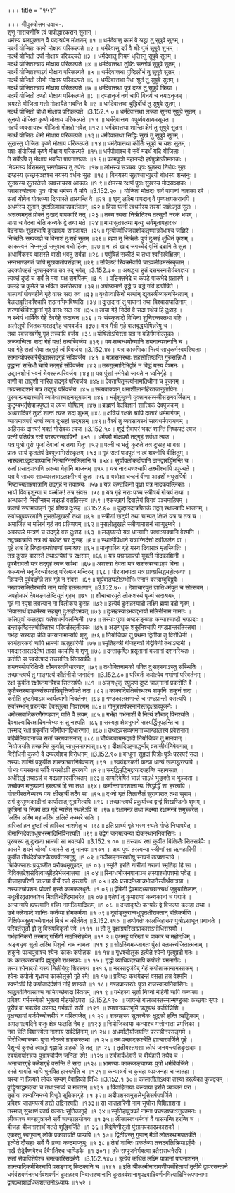 +++
title = "१५२"

+++
श्रीपुरुषोत्तम उवाच-.  
शृणु नारायणीश्रि त्वं पापोद्धारकरान् सुतान् ।  
धर्मस्य बलयुक्तान् वै यदाश्रयेन मोक्षणम् ॥१ ॥
धर्मदेवात्तु कामं वै श्रद्धा तु सुषुवे सुतम् ।  
मदर्थं योजितः कामो मोक्षाय परिकल्पते ॥२ ॥
धर्मदेवात्तु दर्पं वै श्रीः पुत्रं सुषुवे शुभम् ।  
मदर्थं योजितो दर्पो मोक्षाय परिकल्पते ॥३ ॥
धर्मदेवात्तु नियमं धृतिस्तु सुषुवे सुतम् ।  
मदर्थं योजितश्चायं मोक्षाय परिकल्पते ॥४ ॥
धर्मदेवात्तथा तुष्टिः सन्तोषं सुषुवे सुतम् ।  
मदर्थं योजितश्चाऽयं मोक्षाय परिकल्पते ॥५ ॥
धर्मदेवात्तथा पुष्टिर्लोभं तु सुषुवे सुतम् ।  
मदर्थं योजितो लोभो मोक्षाय परिकल्पते ॥६ ॥
धर्मदेवात्तथा मेधा श्रुतं तु सुषुवे सुतम् ।  
मदर्थं योजितश्चायं मोक्षाय परिकल्पते ॥७ ॥
धर्मदेवात्तथा पुत्रं दण्डं तु सुषुवे क्रिया ।  
मदर्थं योजितो दण्डो मोक्षाय परिकल्पते ॥८ ॥
दण्डानुजं नयं चापि विनयं च नयाऽनुजम् ।  
त्रयस्ते योजिता मत्तो मोक्षायैते भवन्ति वै ॥९ ॥
धर्मदेवात्तथा बुद्धिर्बोधं तु सुषुवे सुतम् ।  
मदर्थं योजितो बोधो मोक्षाय परिकल्पते ॥3.152.१ ०॥
धर्मदेवात्तथा लज्जा सुनयं सुषुवे सुतम् ।  
सुनयो योजितः कृष्णे मोक्षाय परिकल्पते ॥११ ॥
धर्मदेवात्तथा वपुर्व्यवसायमसूयत ।  
मदर्थं व्यवसायश्च योजितो मोक्षदो भवेत् ॥१२॥
धर्मदेवात्तथा शान्तिः क्षेमं तु सुषुवे सुतम् ।  
मदर्थं योजितः क्षेमो मोक्षाय परिकल्पते ॥१३॥
धर्मदेवात्तथा सिद्धिः सुखं तु सुषुवे सुतम् ।  
सुखस्तु योजितः कृष्णे मोक्षाय परिकल्पते ॥१४॥
धर्मदेवात्तथा कीर्तिः सुषुवे च यशः सुतम् ।  
यशः संयोजितं कृष्णे मोक्षाय परिकल्पते ॥१५॥
धर्मपौत्राश्च वै सर्वे मदर्थं यदि योजिताः ।  
ते सर्वेऽपि तु मोक्षाय भवन्ति पापनाशकाः ॥१ ६॥
कामपुत्रो महानन्दो हर्षपुत्रोऽतिमानकः ।  
नियमस्य विरामस्तु सन्तोषस्य तु तर्पणः ॥१७॥
लोभस्य सञ्चयः पुत्रः श्रुतस्य निर्णयः सुतः ।  
दण्डस्य कृच्छ्रसञ्ज्ञश्च नयस्य वर्धनः सुतः ॥१८॥
विनयस्य सुतश्चाभ्युदयो बोधस्य शन्तनुः ।  
सुनयस्य सुतस्तेजो व्यवसायस्य आयकः ॥१ ९॥
क्षेमस्य रक्षणं पुत्रः सुखस्य मोदसञ्ज्ञकः ।  
यशसश्चोत्सवः पुत्रः पौत्रा धर्मस्य वै मयि ॥3.152.२० ॥
योजिता मोक्षदाः सर्वे पापानां नाशका रमे ।  
सतां योगेन योक्तव्या दिव्यास्ते तारयन्ति वै ॥२१ ॥
शृणु लक्ष्मि पापदान् वै पुण्यक्षयकरानपि ।  
अधर्मस्य सुतान् दुष्टक्रियाचारप्रवर्तकान् ॥२२॥
हिंसा पत्नी त्वधर्मस्य तस्यां जज्ञेऽनृतं सुतः ।  
असत्यमनृतं प्रोक्तं दुःखदं पापकारि तत् ॥२३॥
तस्य स्वसा निर्ऋतिश्च तत्सुतौ नरकं भयम् ।  
माया च वेदना चेति कन्यके द्वे तथा मते ॥२४॥
मायासुतस्तथा मृत्युः सर्वभूतापहारकः ।  
वेदनायाः सुतश्चापि दुःखाख्यः समजायत ॥२५॥
मृत्योर्व्याधिजराशोकतृष्णाक्रोधाश्च जज्ञिरे ।  
निर्ऋतिः सम्प्रजज्ञे च विनाशं दुःसहं सुतम् ॥२६॥
ब्रह्मा तु निर्ऋतेः पुत्रं दुःसहं क्षुधितं कृशम् ।  
काकस्वनं निम्नमुखं समुवाच वचो हितम् ॥२७॥
मा त्वं खाद जगच्चेदं वृत्तिं ददामि ते सुत ।  
अधार्मिकस्य वासस्ते वासो भवतु सर्वदा ॥२८॥
पर्युषितं सकीटं च तथा श्वभिरवेक्षितम् ।  
भग्नभाण्डगतं चापि मुखवातोपसंहतम् ॥२९॥
उच्छिष्टं स्विन्नमेवापि चाऽवलीढमसंस्कृतम् ।  
उदक्योपहतं भुक्तमुदक्या तव तद् भवेत् ॥3.152.३० ॥
अश्रद्धया हुतं दत्तमस्नातैर्यदवज्ञया ।  
त्यक्तं दुष्टं च सर्वं ते मया यक्ष समर्पितम् ॥३ १ ॥
पङ्क्तिभेदे च कपटे पाकभेदे प्रतारणे ।  
कलहे च कुमेले च भविता वसतिस्तव ॥३२॥
अपोष्यमाणे वृद्धे च बद्धे गवि ह्यपोषिते ।  
बालानां पोषणहीने गृहे वासः सदा तव ॥३३॥
वृथोपवासिनो मर्त्यान् द्यूतस्त्रीव्यसनस्थितान् ।  
बैडालवृत्तिकाँश्चापि शठानभिभविष्यसि ॥३४॥
दुःखदानां तु पापानां तथा विश्वासघातिनाम् ।  
शरणार्थिविरुद्धानां गृहे वासः सदा तव ॥३५॥
त्वया गेहे निर्दये वै सदा स्थेयं हि दुःसह ।  
न स्थेयं धार्मिके गेहे देवगेहे कदाचन ॥३६॥
यः संस्कृतादो विधिना शुचिरन्तस्तथा बहिः ।  
अलोलुपो जितकामस्तद्गेहं चापवर्जय ॥३७॥
यत्र मैत्री गृहे बालवृद्धयोषिन्नरेषु च ।  
तथा स्वजनवर्गेषु गृहं तच्चापि वर्जय ॥३८॥
योषितोऽभिरता यत्र न बहिर्गमनोत्सुकाः ।  
लज्जान्विताः सदा गेहं यक्ष! तत्परिवर्जय ॥३९॥
वयःसम्बन्धयोग्यानि शयनान्यशनानि च ।  
यत्र गेहे सतां सेवा तद्गृहं त्वं विवर्जय ॥3.152.४०॥
यत्र कारुणिका नित्यं साधुकर्मस्ववस्थिताः ।  
सामान्योपस्करैर्युक्तास्तद्गृहं संविवर्जय ॥४१ ॥
यत्रासनस्थाः सहसोत्तिष्ठन्ति गुरुसन्निधौ ।  
वृद्धानां सन्निधौ चापि तद्गृहं संविवर्जय ॥४२॥
तरुगुल्मादिभिर्द्वारं न विद्धं यस्य वेश्मनः ।  
उद्यानशोभं भवनं श्रेयस्तत्परिवर्जय ॥४३॥
यत्र पुंसां मर्मभेदो जायते न ध्वनिर्गृहे ।  
वाणी वा तादृशी नास्ति तद्गृहं परिवर्जय ॥४४॥
देवतापितृमर्त्यानामतिथीनां च पूजनम् ।  
तत्प्रसादाशनं यत्र तद्गृहं परिवर्जय ॥४५॥
सत्यवाक्यान् क्षमाशीलानहिंस्रान्नानुतापिनः ।  
पुरुषान्प्रमदाश्चापि त्यजेथाश्चाऽनसूयकान् ॥४६॥
भर्तृशुश्रूषणे युक्तामसत्स्त्रीसङ्गवर्जिताम् ।  
कुटुम्बभर्तृशेषान्नपुष्टां च त्यज योषितम् ॥४७॥
ब्राह्मणं वेदविज्ञानं सात्त्विकं देवपूजकम् ।  
अध्वरादिपरं तुष्टं शान्तं त्यज सदा शुभम् ॥४८॥
क्षत्रियं रक्षकं चापि दातारं धर्ममार्गगम् ।  
न्यायमात्रपरं भक्तं त्यज दुःसह! सद्बलम् ॥४९॥
वैश्यं तु व्यवसायस्थं सत्यधर्मपरायणम् ।  
अहिंसकं दानपरं भक्तं गोसेवकं त्यज ॥3.152.५०॥
शूद्रं सेवापरं भक्तं शान्तिं निष्कपटं त्यज ।  
पत्नी पतिर्यत्र रतौ परस्परसहायिनौ ॥५१ ॥
धर्मपरौ मोक्षपरौ तद्गृहं सर्वथा त्यज ।  
यत्र पुत्रो गुरोः पूजां देवानां च तथा पितुः ॥५२॥
पत्नी च भर्तुः कुरुते तत्र दुःसह मा वस ।  
प्रातः सायं कृतलेपं देवपूजाभिसंस्कृतम् ॥५३॥
गृहं सतां पादपूतं न त्वं शक्नोषि वीक्षितुम् ।  
भास्कराऽदृष्टशय्यानि नित्याग्निसलिलानि च ॥५४॥
सूर्यावलोकदीपानि दानद्वारर्द्धिमन्ति च ।  
सतां प्रसादपात्राणि लक्ष्म्या गेहानि भाजनम् ॥५५॥
यत्र नारायणश्चापि लक्ष्मीश्चापि प्रपूज्यते ।  
यत्र वै साधवः साध्व्यस्तत्राऽलक्ष्मीभयं कुतः ॥५६॥
यत्रोक्षा चन्दनं वीणा आदर्शो मधुसर्पिषी ।  
मिष्टाज्यताम्रपात्राणि तद्गृहं न तवाश्रयः ॥५७॥
यत्र कण्टकिनो वृक्षा यत्र मादकवल्लिकाः ।  
भार्या विवाहशून्या च वल्मीक! तत्र संवस ॥५८॥
यत्र गृहे नराः पञ्च स्त्रीत्रयं गोत्रयं तथा ।  
अन्धकारो निरग्निश्च तद्ग्रहं वसतिस्तव ॥५९॥
एकच्छागं द्विवालेयं त्रिगवं पञ्चमाहिषम् ।  
षडश्वं सप्तमातङ्गं गृहं शोषय दुःसह ॥3.152.६० ॥
कुद्दालदात्रपितकं तद्वत् स्थाल्यादि भाजनम् ।  
सर्वाण्युपकरणानि मुसलोलूखलौ तथा ॥६१ ॥
स्त्रीणां खट्वी तथा चान्यत् क्षिप्तं यत्र च तत्र च ।  
अमार्जितं च मलिनं गृहं तव प्रतिश्रयम् ॥६२॥
मुसलोलूखले स्त्रीणामासनं चाप्युदुम्बरे ।  
अवस्करे मन्त्रणं च तद्गृहे वस दुःसह ॥६३ ॥
लङ्घ्यन्ते यत्र धान्यानि पक्वाऽपक्वानि वेश्मनि ।  
तद्वच्छात्राणि तत्र त्वं यथेष्टं चर दुःसह ॥६४॥
स्थालीपिधाने यत्राग्निर्दत्तो दर्वीफलेन वा ।  
गृहे तत्र हि रिष्टानामशेषाणां समाश्रयः ॥६५॥
मानुषास्थि गृहे यस्य दिवारात्रं मृतस्थितिः ।  
तत्र दुःसह वासस्ते तथाऽन्येषां च रक्षसाम् ॥६६॥
यत्र पद्ममहापद्मौ युवती मोदकाशिनी ।  
वृषभैरावतौ यत्र तद्गृहं त्यज सर्वथा ॥६७॥
अशस्त्रा देवता यत्र सशस्त्रश्चाऽहवं विना ।  
कल्प्यन्ते मनुजैरर्च्यास्तत् परित्यज मन्दिरम् ॥६८॥
पौरजानपदा यत्र प्राक्प्रसिद्धमहोत्सवाः ।  
क्रियन्ते पूर्ववद्गेहे तत्र गृहे न संवस ॥६९॥
शूर्पवातघटोऽम्भोभिः स्नानं वस्त्राम्बुविप्रुषैः ।  
नखाग्रसलिलैश्चापि तान् याहि हतलक्षणान् ॥3.152.७० ॥
देशाचारयुतं ज्ञातिधर्मयुतं च सोत्सवम् ।  
जपहोमपरं देवमङ्गलेष्टियुतं गृहम् ॥७१ ॥
शौचाचारयुते लोकशस्यं पूज्यं सदाश्रयम् ।  
गृहं मा स्पृश तत्रत्यान् मा विलोकय दुःसह ॥७२॥
इत्येवं दुःसहस्यादौ लक्ष्मि ब्रह्मा ददौ गृहम् ।  
निवासार्थं ह्यधर्मस्य सहयुग् दुःसहोऽभवत् ॥७३॥
दुःसहस्याऽभवद्भार्या मलिनीनाम नामतः ।  
कलिपुत्री कलहज्ञा क्लेशधर्मावलम्बिनी ॥७४॥
तस्याः पुत्रा अष्टसङ्ख्याः कन्याश्चाष्टौ भयप्रदाः ।  
दन्ताकृष्टिस्तथोक्तिश्च परिवर्तस्तृतीयकः ॥७५॥
अङ्गधृक् शकुनिश्चापि गण्डप्रान्तरतिस्तथा ।  
गर्भहा सस्यहा चेति कन्यानामान्यपि शृणु ॥७६॥
नियोजिका तु प्रथमा द्वितीया तु विरोधिनी ।  
स्वयंहारकरी चापि भ्रामणी ऋतुहारिणी ॥७७॥
स्मृतिहन्त्री बीजहन्त्री विद्वेषिणी तथाऽष्टमी ।  
भयदास्तास्तदेतेषां तासां कार्याणि मे शृणु ॥७८॥
दन्ताकृष्टिः प्रसूतानां बालानां दशनस्थितः ।  
करोति स ज्वरोत्पादं तच्छान्तिः सितसर्षपैः ।  
शयनस्योपरिक्षिप्तैः क्षौमवस्त्रविधारणात् ॥७९॥
तथोक्तिनामको वक्ति दुःसहस्याऽस्तु संस्थितिः ।  
तच्छान्त्यर्थं तु माङ्गल्यं कीर्तनीयो जनार्दनः ॥3.152.८०॥
परिवर्तः करोत्येव गर्भाणां परिवर्तनम् ।  
रक्षां कुर्वीत रक्षोघ्नमन्त्रैश्च सितसर्षपैः ॥८१ ॥
अङ्गधृक् स्फुरणं दुष्टं चाङ्गानां प्रकरोति वै ।  
कुशैस्तस्याङ्कसंस्पर्शान्निवृत्तिर्जायते तदा ॥८२॥
काकादिपक्षिसंस्थश्च शकुनिः शकुनं सदा ।  
करोति दुष्टमेवाऽत्र कार्यत्यागो निवर्तनम् ॥८३॥
गण्डकालक्षणान्ते च गण्डप्रान्तो वसत्यपि ।  
सर्वारम्भान् प्रहन्त्येव देवस्तुत्या निवारणम् ॥८४॥
गोमूत्रसर्षपस्नानैस्तदृक्षग्रहपूजनैः ।  
धमोत्सवादिकरणैर्गण्डवान् याति वै लयम् ॥८५॥
गर्भहा गर्भनाशी वै नित्यं शौचाद् विनश्यति ।  
दैवमाल्यादिरक्षादिमन्त्रेभ्यः स तु नश्यति ॥८६॥
सस्यहा क्षेत्रभूभागे सस्यर्द्धिमुपहन्ति च ।  
तस्माद् रक्षां प्रकुर्वीत जीर्णोपानद्विधारणात् ॥८७॥
तथाऽपसव्यगमनाच्चाण्डालस्य प्रवेशनात् ।  
बहिर्बलिप्रदानाच्च सतां चरणवासनात् ॥८८॥
चौर्यव्यवायमद्यादौ नियोजिका तु मानवान् ।  
नियोजयति तच्छान्तिं कुर्यात् साधुसमागमात्॥८९॥
दीक्षादिग्रहणाद्धर्माद् व्रतात्तीर्थनिषेवणात् ।  
विरोधिनी कुरुते वै दम्पत्योश्च विरोधनम् ॥3.152.९०॥
बन्धूनां सुहृदां पित्रोः पुत्रैः परस्परं सदा ।  
तस्याः शान्तिं प्रकुर्वीत शास्त्राचारनिषेवणात् ॥९१ ॥
स्वयंहारकरी कन्या धान्यं खलाद्धरत्यपि ।  
गोभ्यः पयस्तथा सर्पिः पयसोऽपि हरत्यपि ॥९२॥
समृद्धिमृद्धिमद्द्रव्यादपहन्ति महानसात् ।  
अर्धसिद्धं तथाऽन्नं च यदन्नागारसंस्थितम् ॥९३॥
सम्परिवेषितं चान्नं साऽर्ध भुङ्क्ते च भुञ्जता ।  
उच्छेषण मनुष्याणां हरत्यन्नं हि सा तथा ॥९४॥
कर्मान्तागारशालाभ्यः सिद्धर्द्धिं सा हरत्यपि ।  
गोस्त्रीस्तनेभ्यश्च पयः क्षीरहर्त्री तदैव सा ॥९५॥
दध्नो घृतं तिलात्तैलं सुरागारात् तथा सुराम् ।  
रागं कुसुम्भकादीनां कार्पासात् सूत्रमित्यपि ॥९६॥
तच्छान्त्यर्थं प्रकुर्याच्च द्वन्द्वं शिखण्डिनोः शुभम् ।  
कृत्रिमां च स्त्रियं तत्र गृहे न्यसेत् स्थलेऽपि च ॥९७॥
रक्षामन्त्रं तथा लक्ष्म्या रक्षामन्त्रं समुच्चरेत् ।  
'लक्ष्मि लक्ष्मि महालक्ष्मि ललिते कम्भरे सति ।  
हारिकां हन दुष्टां त्वं हारिका नाशमेतु च ॥९८॥
इति प्रार्थ्य गृहे भस्म स्थले गोष्ठे निधापयेत् ।  
होमाग्निदेवताधूपभस्मादिभिर्विनश्यति ॥९९॥
उद्वेगं जनयत्यन्या ह्येकस्थाननिवासिनः ।  
पुरुषस्य तु दुःखदा भ्रामणी सा भवत्यपि ॥3.152.१ ०० ॥
तस्याथ रक्षां कुर्वीत विक्षिप्तैः सितसर्षपैः ।  
आसने शयने चोर्व्यां यत्रास्ते स तु मानवः ॥१०१ ॥
अथ पुष्पं हरत्यन्या स्त्रीणां सा ऋणहारिणी ।  
कुर्वीत तीर्थदेवौकश्चैत्यपर्वतसानुषु ॥१ ०२॥
नदीसङ्गमखातेषु स्नपनं तत्प्रशान्तये ।  
चिकित्साशः प्रयुञ्जीत वरौषधमृतुप्रदम् ॥१ ०३॥
स्मृतिं हरति नारीणां नराणां स्मृतिहा हि सा ।  
विविक्तदेशसेवित्वाच्छ्रीहरेर्भजनात्तथा ॥१ ०४॥
स्निग्धभोजनपानाञ्च तस्याश्चोपशमो भवेत् ।  
बीजाहापरिणी चाऽन्या वीर्यं रजो हरत्यपि ॥१ ०५॥
हरेः प्रसादमेध्यान्नभोजनैस्तीर्थयात्रया ।  
तस्याश्चोपशमः प्रोक्तो हस्ते कामफलधृतेः ॥१ ०६॥
द्वेषिणी द्वेषमादध्याच्छान्त्यर्थं जुहुयात्तिलान् ।  
मधुक्षीरवृताक्तांश्च मित्रविन्देष्टिमाचरेत् ॥१ ०७॥
एतेषां तु कुमाराणां कन्यकानां च पद्मजे ।  
अन्यान्यपि ह्यपत्यानि वच्मि नामक्रियादिकम् ॥१ ०८ ॥
दन्ताकृष्टेः कन्यके द्वे विजल्पा कलहा तथा ।  
उभे क्लेशप्रदे शान्तिः कर्तव्या होमकर्मणा ॥१ ०९॥
दूर्वाङ्कुरान्मधुघृतक्षीराक्तान् बलिकर्मणि ।  
विक्षिपेज्जुहुयाच्चैवानलं मित्रं च कीर्तयेत् ॥3.152.११० ॥
तथोक्तेः कालजिहाख्यः पुत्रोऽसाधून् प्रबाधते ।  
परिवर्तसुतौ द्वौ तु विरूपविकृतौ रमे ॥१११ ॥
तौ तु वृक्षाग्रपरिखाप्राकारांऽभोधिसश्रयौ ।  
गर्भहानिकरौ तस्माद् गर्भिणी नाऽभिरोहयेत् ॥११ २॥
वृक्षमट्टं परिखां च प्राकारं च महोदधिम् ।  
अङ्गधृगः सुतो लक्ष्मि पिशुनो नाम नामतः ॥११ ३॥
सोऽस्थिमज्जागतः पुंसां बलमर्त्त्यजितात्मनाम् ।  
शकुनेः पञ्चपुत्राश्च श्येनः काकः कपोतकः ॥१ १४॥
गृध्रश्चोलूक इत्येते श्येनो मृत्युप्रदो मतः ।  
कः कालकरश्चापि ह्युलूको राक्षसप्रदः ॥१ १५॥
गृद्धो व्याधिप्रदश्चापि कपोतो यममार्गदः ।  
तस्य श्येनादयो यस्य निलीयेयुः शिरस्यथ ॥११ ६॥
नरस्तद्वर्जयेद् गेहं कपोताक्रान्तमस्तकम् ।  
श्येनः कपोतो गृध्रश्च काकोलूकौ गृहे रमे! ॥१ १७॥
प्रविष्टः कथयेदन्तं वसतां तत्र वेश्मनि ।  
स्वप्नेऽपि हि कपोतादेर्दर्शनं नहि शस्यते ॥१ १८॥
गण्डप्रान्तरतेः पुत्रा राजस्वल्यनिवासिनः ।  
श्राद्धपर्वनिवासाश्च नाभिगच्छेत्तदा स्त्रियम् ॥११ ९॥
गर्भहस्य सुतो निघ्नो मेहिनी चापि कन्यका ।  
प्रविश्य गर्भमत्त्येको भुक्त्वा मोहयतेऽपरा ॥3.152.१२० ॥
जायन्ते बालकास्तस्मान्मण्डुकाः कच्छपाः सृपाः ।  
पुरीषं वा भवत्येव तस्माद् गर्भवती सती ॥१२१ ॥
श्मशानकटभूमिं चतुष्पथं वर्जयेन्निशि ।  
वृक्षच्छायां वर्जयेच्चोत्तरीयं न परित्यजेत् ॥१ २२॥
शस्यहस्य सुतश्चैकः क्षुद्रको हन्ति ऋद्धिकाम् ।  
अमङ्गल्यदिने वप्तुः क्षेत्रं फलति नैव ह ॥१२३॥
नियोजिकायाः कन्याश्च मत्तोन्मत्ता प्रमत्तिका ।  
नवा चेति विशन्त्येता नाशाय सर्वदेहिनाम् ॥१ २४॥
अधर्माद्यैर्योजयन्ति परस्त्रीनरसङ्गमे ।  
विरोधिन्यास्त्रयः पुत्रा नोदको ग्राहकस्तथा ॥१ २५॥
तमःप्रच्छादकश्चेति ह्याचारवर्जिते गृहे ।  
पैशुन्यं कुरुते त्वाद्यो गृह्णाति ग्राहको हि तत् ॥१ २६॥
तृतीयस्तमसा क्रोधं जनयन्त्यतिदुःखदाः ।  
स्वयंहार्यास्त्रयः पुत्राश्चौर्येण जनिता रमे! ॥१२७॥
सर्वहार्यर्धहारी च वीर्यहारी तथैव च ।  
अनाचारगृहे क्लेशगृहे वसन्ति ते सदा ॥१२८॥
भ्रामण्याः काकजङ्घाख्यः पुत्रो धर्मविवर्जिते ।  
रमते गायति चापि भुनक्ति हास्यमेति च ॥१२९॥
कन्यात्रयं च कुचहा व्यञ्जनहा च जातहा ।  
यस्या न क्रियते लोकः सम्यग् वैवाहिको विधिः ॥3.152.१ ३०॥
कालातीतोऽथवा तस्या हरत्येका कुचद्वयम् ।  
वृद्धिश्राद्धमदत्वा च तथाऽनर्च्य च मातरम् ॥१३१ ॥
विवाहितायाः कन्याया हरति व्यञ्जनं परा ।  
तृतीया त्वम्वग्निमध्ये विधूपे सूतिकागृहे ॥१ ३२॥
अदीपशस्त्रमुसलेभूतिसर्षपवर्जिते ।  
प्रविश्य जातमपत्यं हरते तद्विनश्यति ॥१३३॥
सा जातहारिणी नाम सुघोरा पिशिताशना ।  
तस्मात् सुरक्षणं कार्यं यत्नतः सूतिकागृहे ॥१ ३४॥
स्मृतिहापुत्रको नाम्ना प्रचण्डश्चाऽत्तुकामनः ।  
लीकाश्च चण्डपुत्रास्ते सर्वे चाण्डालयोनयः ॥१ ३५॥
लीकास्त्वधर्मवंशं वै वासयन्ति हरन्ति च ।  
बीजहा बीजनाशार्थं यतते शुद्धिवर्जिते ॥१ ३६॥
विद्वेषिणीसुतौ पुंसामपकारप्रकाशकौ ।  
एकस्तु स्वगुणान् लोके प्रकाशयति पाप्यपि ॥१ ३७॥
द्वितीयस्तु गुणान् मैत्रीं लोकस्थामपकर्षति ।  
इत्येते दौसहाः सर्वे यैः प्रजाः कष्टमाप्नुयुः ॥१ ३८॥
तेषां शान्तिः प्रकर्तव्या तत्तद्बलिक्रियाऽर्हणैः ।  
मखै रौद्रैर्वैष्णवैश्च दैवैर्भौतैश्च चाण्डिकैः ॥१ ३०१॥
हरेः सम्पूजनैर्भक्त्या व्रतैराराधनैरपि ।  
सतां सेवाविशेषैश्च चमत्कारिसदर्हणैः ॥3.152.१४०॥
इत्येवं कथितं लक्ष्मि पाषानां पापनाशनम् ।  
शान्त्यादिकर्मभिश्चापि प्रसङ्गाद् रिष्टकानि च ॥१४१ ॥
इति श्रीलक्ष्मीनारायणीयसंहितायां तृतीये द्वापरसन्ताने धर्मवंशवर्णनमधर्मवंशवर्णनं दुःसहस्य निवासस्थानानि दुःसहवंशानामुपद्रवादिवर्णनमित्यादिनिरूपणनामा द्वापञ्चाशदधिकशततमोऽध्यायः ॥१५२ ॥
    

